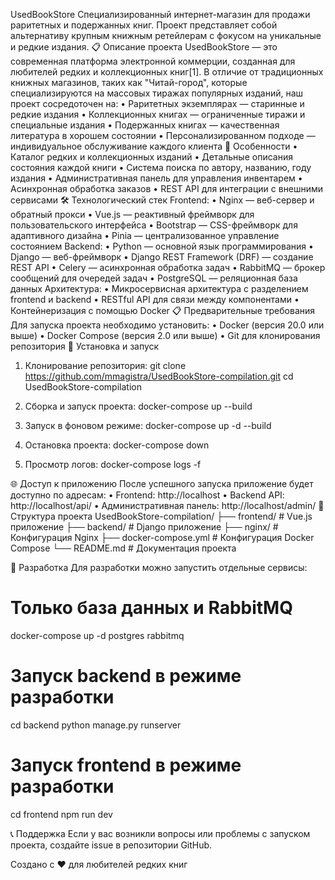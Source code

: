 UsedBookStore
Специализированный интернет-магазин для продажи раритетных и подержанных книг. Проект представляет собой альтернативу крупным книжным ретейлерам с фокусом на уникальные и редкие издания.
📋 Описание проекта
UsedBookStore — это современная платформа электронной коммерции, созданная для любителей редких и коллекционных книг[1]. В отличие от традиционных книжных магазинов, таких как "Читай-город", которые специализируются на массовых тиражах популярных изданий, наш проект сосредоточен на:
    • Раритетных экземплярах — старинные и редкие издания
    • Коллекционных книгах — ограниченные тиражи и специальные издания
    • Подержанных книгах — качественная литература в хорошем состоянии
    • Персонализированном подходе — индивидуальное обслуживание каждого клиента
🚀 Особенности
    • Каталог редких и коллекционных изданий
    • Детальные описания состояния каждой книги
    • Система поиска по автору, названию, году издания
    • Административная панель для управления инвентарем
    • Асинхронная обработка заказов
    • REST API для интеграции с внешними сервисами
🛠️ Технологический стек
Frontend:
    • Nginx — веб-сервер и обратный прокси
    • Vue.js — реактивный фреймворк для пользовательского интерфейса
    • Bootstrap — CSS-фреймворк для адаптивного дизайна
    • Pinia — централизованное управление состоянием
Backend:
    • Python — основной язык программирования
    • Django — веб-фреймворк
    • Django REST Framework (DRF) — создание REST API
    • Celery — асинхронная обработка задач
    • RabbitMQ — брокер сообщений для очередей задач
    • PostgreSQL — реляционная база данных
Архитектура:
    • Микросервисная архитектура с разделением frontend и backend
    • RESTful API для связи между компонентами
    • Контейнеризация с помощью Docker
📋 Предварительные требования
Для запуска проекта необходимо установить:
    • Docker (версия 20.0 или выше)
    • Docker Compose (версия 2.0 или выше)
    • Git для клонирования репозитория
🚀 Установка и запуск
1. Клонирование репозитория:
git clone https://github.com/mmagistra/UsedBookStore-compilation.git
cd UsedBookStore-compilation

2. Сборка и запуск проекта:
docker-compose up --build

3. Запуск в фоновом режиме:
docker-compose up -d --build

4. Остановка проекта:
docker-compose down

5. Просмотр логов:
docker-compose logs -f

🌐 Доступ к приложению
После успешного запуска приложение будет доступно по адресам:
    • Frontend: http://localhost
    • Backend API: http://localhost/api/
    • Административная панель: http://localhost/admin/
📁 Структура проекта
UsedBookStore-compilation/
├── frontend/          # Vue.js приложение
├── backend/           # Django приложение
├── nginx/             # Конфигурация Nginx
├── docker-compose.yml # Конфигурация Docker Compose
└── README.md         # Документация проекта

🔧 Разработка
Для разработки можно запустить отдельные сервисы:
# Только база данных и RabbitMQ
docker-compose up -d postgres rabbitmq

# Запуск backend в режиме разработки
cd backend
python manage.py runserver

# Запуск frontend в режиме разработки  
cd frontend
npm run dev

📞 Поддержка
Если у вас возникли вопросы или проблемы с запуском проекта, создайте issue в репозитории GitHub.

Создано с ❤️ для любителей редких книг
